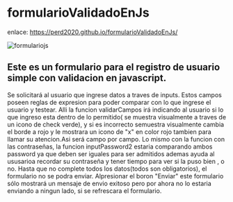 # formularioValidadoEnJs
enlace: 
https://perd2020.github.io/formularioValidadoEnJs/


![formulariojs](https://github.com/perd2020/formularioValidadoEnJs/assets/91780371/0d68891d-8ea7-47ef-ae72-adca81ab3345)

## Este es un formulario para el registro de usuario simple con validacion en javascript.
 Se solicitará al usuario que ingrese datos a traves de inputs.
Estos campos poseen reglas de expresion para poder comparar con lo que ingrese el usuario y testear.
Alli la funcion validarCampos irá indicando al usuario si lo que ingreso esta dentro de lo permitido( se muestra visualmente a traves de un icono de check verde),  y si es incorrecto semuestra visualmente cambia el borde a rojo y le mostrara un icono de "x" en color rojo tambien para llamar su atencion.Asi será campo por campo.
Lo mismo con la funcion con las contraseñas, la funcion inputPassword2 estaria comparando ambos password ya que deben ser iguales para ser admitidos ademas ayuda al ususarioa recordar su contraseña y tener tiempo para ver si la puso bien , o no.
Hasta que no complete todos los datos(todos son obligatorios), el formulario no se podra enviar. 
Alpresionar el boron "Enviar"  este formulario sólo mostrará un mensaje de envio exitoso pero por ahora no lo estaria enviando a ningun lado, si se refrescara el formulario.
 ## 


